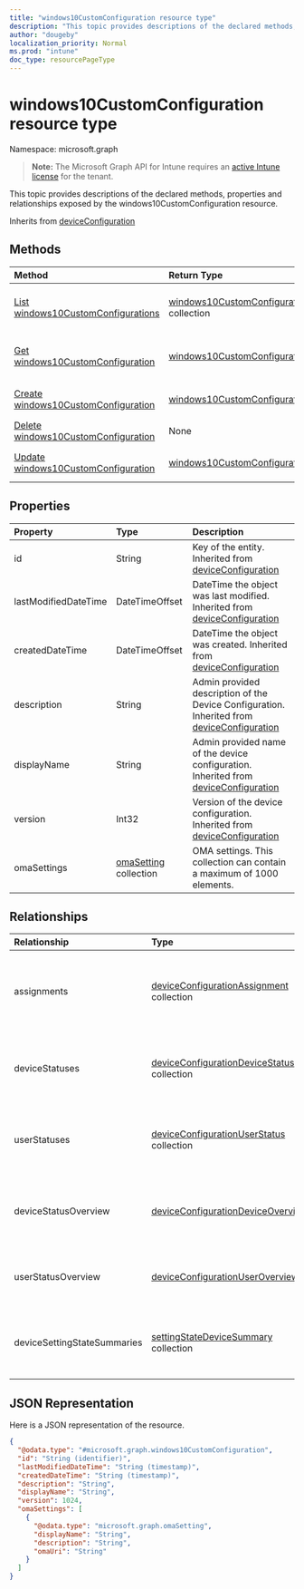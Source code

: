 ```yaml
---
title: "windows10CustomConfiguration resource type"
description: "This topic provides descriptions of the declared methods, properties and relationships exposed by the windows10CustomConfiguration resource."
author: "dougeby"
localization_priority: Normal
ms.prod: "intune"
doc_type: resourcePageType
---
```


# windows10CustomConfiguration resource type

Namespace: microsoft.graph

> **Note:** The Microsoft Graph API for Intune requires an [active Intune license](https://go.microsoft.com/fwlink/?linkid=839381) for the tenant.

This topic provides descriptions of the declared methods, properties and relationships exposed by the windows10CustomConfiguration resource.


Inherits from [deviceConfiguration](../resources/intune-shared-deviceconfiguration.md)

## Methods
|Method|Return Type|Description|
|:---|:---|:---|
|[List windows10CustomConfigurations](../api/intune-deviceconfig-windows10customconfiguration-list.md)|[windows10CustomConfiguration](../resources/intune-deviceconfig-windows10customconfiguration.md) collection|List properties and relationships of the [windows10CustomConfiguration](../resources/intune-deviceconfig-windows10customconfiguration.md) objects.|
|[Get windows10CustomConfiguration](../api/intune-deviceconfig-windows10customconfiguration-get.md)|[windows10CustomConfiguration](../resources/intune-deviceconfig-windows10customconfiguration.md)|Read properties and relationships of the [windows10CustomConfiguration](../resources/intune-deviceconfig-windows10customconfiguration.md) object.|
|[Create windows10CustomConfiguration](../api/intune-deviceconfig-windows10customconfiguration-create.md)|[windows10CustomConfiguration](../resources/intune-deviceconfig-windows10customconfiguration.md)|Create a new [windows10CustomConfiguration](../resources/intune-deviceconfig-windows10customconfiguration.md) object.|
|[Delete windows10CustomConfiguration](../api/intune-deviceconfig-windows10customconfiguration-delete.md)|None|Deletes a [windows10CustomConfiguration](../resources/intune-deviceconfig-windows10customconfiguration.md).|
|[Update windows10CustomConfiguration](../api/intune-deviceconfig-windows10customconfiguration-update.md)|[windows10CustomConfiguration](../resources/intune-deviceconfig-windows10customconfiguration.md)|Update the properties of a [windows10CustomConfiguration](../resources/intune-deviceconfig-windows10customconfiguration.md) object.|

## Properties
|Property|Type|Description|
|:---|:---|:---|
|id|String|Key of the entity. Inherited from [deviceConfiguration](../resources/intune-shared-deviceconfiguration.md)|
|lastModifiedDateTime|DateTimeOffset|DateTime the object was last modified. Inherited from [deviceConfiguration](../resources/intune-shared-deviceconfiguration.md)|
|createdDateTime|DateTimeOffset|DateTime the object was created. Inherited from [deviceConfiguration](../resources/intune-shared-deviceconfiguration.md)|
|description|String|Admin provided description of the Device Configuration. Inherited from [deviceConfiguration](../resources/intune-shared-deviceconfiguration.md)|
|displayName|String|Admin provided name of the device configuration. Inherited from [deviceConfiguration](../resources/intune-shared-deviceconfiguration.md)|
|version|Int32|Version of the device configuration. Inherited from [deviceConfiguration](../resources/intune-shared-deviceconfiguration.md)|
|omaSettings|[omaSetting](../resources/intune-deviceconfig-omasetting.md) collection|OMA settings. This collection can contain a maximum of 1000 elements.|

## Relationships
|Relationship|Type|Description|
|:---|:---|:---|
|assignments|[deviceConfigurationAssignment](../resources/intune-deviceconfig-deviceconfigurationassignment.md) collection|The list of assignments for the device configuration profile. Inherited from [deviceConfiguration](../resources/intune-shared-deviceconfiguration.md)|
|deviceStatuses|[deviceConfigurationDeviceStatus](../resources/intune-deviceconfig-deviceconfigurationdevicestatus.md) collection|Device configuration installation status by device. Inherited from [deviceConfiguration](../resources/intune-shared-deviceconfiguration.md)|
|userStatuses|[deviceConfigurationUserStatus](../resources/intune-deviceconfig-deviceconfigurationuserstatus.md) collection|Device configuration installation status by user. Inherited from [deviceConfiguration](../resources/intune-shared-deviceconfiguration.md)|
|deviceStatusOverview|[deviceConfigurationDeviceOverview](../resources/intune-deviceconfig-deviceconfigurationdeviceoverview.md)|Device Configuration devices status overview Inherited from [deviceConfiguration](../resources/intune-shared-deviceconfiguration.md)|
|userStatusOverview|[deviceConfigurationUserOverview](../resources/intune-deviceconfig-deviceconfigurationuseroverview.md)|Device Configuration users status overview Inherited from [deviceConfiguration](../resources/intune-shared-deviceconfiguration.md)|
|deviceSettingStateSummaries|[settingStateDeviceSummary](../resources/intune-deviceconfig-settingstatedevicesummary.md) collection|Device Configuration Setting State Device Summary Inherited from [deviceConfiguration](../resources/intune-shared-deviceconfiguration.md)|

## JSON Representation
Here is a JSON representation of the resource.
<!-- {
  "blockType": "resource",
  "keyProperty": "id",
  "@odata.type": "microsoft.graph.windows10CustomConfiguration"
}
-->
``` json
{
  "@odata.type": "#microsoft.graph.windows10CustomConfiguration",
  "id": "String (identifier)",
  "lastModifiedDateTime": "String (timestamp)",
  "createdDateTime": "String (timestamp)",
  "description": "String",
  "displayName": "String",
  "version": 1024,
  "omaSettings": [
    {
      "@odata.type": "microsoft.graph.omaSetting",
      "displayName": "String",
      "description": "String",
      "omaUri": "String"
    }
  ]
}
```




